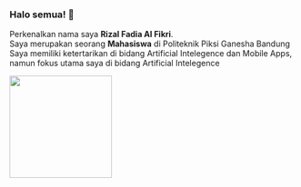 ### Halo semua! 👋

Perkenalkan nama saya **Rizal Fadia Al Fikri**.  
Saya merupakan seorang **Mahasiswa** di Politeknik Piksi Ganesha Bandung  
Saya memiliki ketertarikan di bidang Artificial Intelegence dan Mobile Apps, namun fokus utama saya di bidang Artificial Intelegence
<p align="left">
<a href="https://github.com/rizalfadiaalfikri">
  <img height="180em" src="https://github-readme-stats-eight-theta.vercel.app/api?username=HadiatAbdulBashit&show_icons=true&theme=algolia&include_all_commits=true&count_private=true"/>
</a>
</p>
